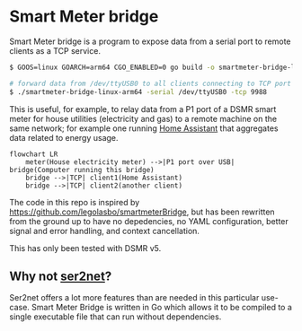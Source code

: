 # Smart Meter bridge

Smart Meter bridge is a program to expose data from a serial port to remote clients as a TCP service.

```sh
$ GOOS=linux GOARCH=arm64 CGO_ENABLED=0 go build -o smartmeter-bridge-linux-arm64 .

# forward data from /dev/ttyUSB0 to all clients connecting to TCP port 9988
$ ./smartmeter-bridge-linux-arm64 -serial /dev/ttyUSB0 -tcp 9988
```

This is useful, for example, to relay data from a P1 port of a DSMR smart meter for house utilities (electricity and gas)
to a remote machine on the same network; for example one running [Home Assistant][ha] that aggregates data related to energy usage.

```mermaid
flowchart LR
    meter(House electricity meter) -->|P1 port over USB| bridge(Computer running this bridge)
    bridge -->|TCP| client1(Home Assistant)
    bridge -->|TCP| client2(another client)
```

The code in this repo is inspired by https://github.com/legolasbo/smartmeterBridge, but has been rewritten from the
ground up to have no depedencies, no YAML configuration, better signal and error handling, and context cancellation.

This has only been tested with DSMR v5.

## Why not [ser2net](https://ser2net.sourceforge.net/)?

Ser2net offers a lot more features than are needed in this particular use-case. Smart Meter Bridge is written in Go 
which allows it to be compiled to a single executable file that can run without dependencies.


  [ha]: https://www.home-assistant.io/integrations/dsmr/